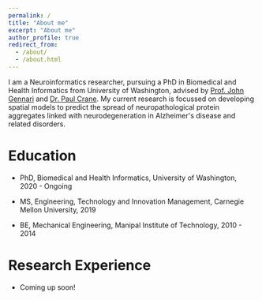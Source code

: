 ```yaml
---
permalink: /
title: "About me"
excerpt: "About me"
author_profile: true
redirect_from: 
  - /about/
  - /about.html
---
```


I am a Neuroinformatics researcher, pursuing a PhD in Biomedical and Health Informatics from University of Washington, advised by [Prof. John Gennari](http://faculty.washington.edu/gennari/) and [Dr. Paul Crane](https://depts.washington.edu/mbwc/about/profile/paul-crane). My current research is focussed on developing spatial models to predict the spread of neuropathological protein aggregates linked with neurodegeneration in Alzheimer's disease and related disorders.

Education 
======

* PhD, Biomedical and Health Informatics,
  University of Washington,                                 
  2020 - Ongoing

* MS, Engineering, Technology and Innovation Management,
  Carnegie Mellon University,
  2019 

* BE, Mechanical Engineering,
  Manipal Institute of Technology,
  2010 - 2014


Research Experience 
======

* Coming up soon!